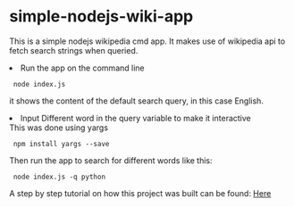 # simple-nodejs-wiki-app

This is a simple nodejs wikipedia cmd app. It makes use of wikipedia api to fetch search strings when queried. 

<li> Run the app on the command line </li>
<pre><code> node index.js </code></pre>

it shows the content of the default search query, in this case English.

<li> Input Different word in the query variable to make it interactive </li>
This was done using yargs <pre><code> npm install yargs --save </code></pre>

Then run the app to search for different words like this: 
<pre><code> node index.js -q python </code></pre>

<p> A step by step tutorial on how this project was built can be found: <a href="https://medium.com/@atingenkay/node-js-build-a-simple-wikipedia-viewer-a5030322f5bb" target="_blank">Here</a> </p>
